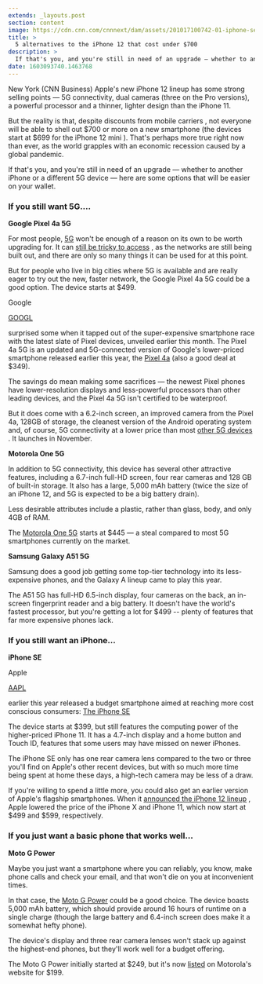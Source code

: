 ```yaml
--- 
extends: _layouts.post 
section: content 
image: https://cdn.cnn.com/cnnnext/dam/assets/201017100742-01-iphone-se-super-tease.jpg 
title: > 
  5 alternatives to the iPhone 12 that cost under $700 
description: > 
  If that's you, and you're still in need of an upgrade — whether to another iPhone or a different 5G device — here are some options that will be easier on your wallet.If you still want 5G....Google Pixel 4a 5GFor most people, 5G won't be enough of a reason on its own to be worth upgrading for.The Pixel 4a 5G is an updated and 5G-connected version of Google's lower-priced smartphone released earlier this year, the Pixel 4a (also a good deal at $349).It also has a large, 5,000 mAh battery (twice the size of an iPhone 12, and 5G is expected to be a big battery drain).When it announced the iPhone 12 lineup , Apple lowered the price of the iPhone X and iPhone 11, which now start at $499 and $599, respectively. 
date: 1603093740.1463768 
--- 
```

<div><p>New York (CNN Business) Apple's new iPhone 12 lineup has some strong selling points &#8212; 5G connectivity, dual cameras (three on the Pro versions), a powerful processor and a thinner, lighter design than the iPhone 11.</p><p>But the reality is that, despite discounts from mobile carriers , not everyone will be able to shell out $700 or more on a new smartphone (the devices start at $699 for the iPhone 12 mini ). That's perhaps more true right now than ever, as the world grapples with an economic recession caused by a global pandemic.</p><p class="zn-body__paragraph speakable">If that's you, and you're still in need of an upgrade &#8212; whether to another iPhone or a different 5G device &#8212; here are some options that will be easier on your wallet. </p><p class="zn-body__paragraph"><h3>If you still want 5G.... </h3></p><p class="zn-body__paragraph"><strong>Google Pixel 4a 5G</strong></p><a></a><a></a><p>For most people, <a href="https://www.cnn.com/interactive/2020/03/business/what-is-5g/index.html" target="_blank">5G</a> won't be enough of a reason on its own to be worth upgrading for. It can <a href="https://www.cnn.com/2020/10/12/tech/apple-iphone-12-5g-experience/index.html" target="_blank">still be tricky to access</a> , as the networks are still being built out, and there are only so many things it can be used for at this point.</p><p class="zn-body__paragraph">But for people who live in big cities where 5G is available and are really eager to try out the new, faster network, the Google Pixel 4a 5G could be a good option. The device starts at $499. </p><p>Google</p> <span><span class="inlink_chart"><a href="https://money.cnn.com/quote/quote.html?symb=GOOGL&amp;source=story_quote_link" class="inlink">GOOGL</a></span></span><a></a><p>surprised some when it tapped out of the super-expensive smartphone race with the latest slate of Pixel devices, unveiled earlier this month. The Pixel 4a 5G is an updated and 5G-connected version of Google's lower-priced smartphone released earlier this year, the <a href="https://www.cnn.com/2020/08/03/cnn-underscored/google-pixel-4a-review/index.html" target="_blank">Pixel 4a</a> (also a good deal at $349).</p><p id="cnn-end-of-content" class="myFinance-widget"></p><p class="zn-body__paragraph">The savings do mean making some sacrifices &#8212; the newest Pixel phones have lower-resolution displays and less-powerful processors than other leading devices, and the Pixel 4a 5G isn't certified to be waterproof. </p><a></a><p>But it does come with a 6.2-inch screen, an improved camera from the Pixel 4a, 128GB of storage, the cleanest version of the Android operating system and, of course, 5G connectivity at a lower price than most <a href="https://www.cnn.com/2020/08/05/tech/samsung-galaxy-event-live/index.html" target="_blank">other 5G devices</a> . It launches in November.</p><p class="zn-body__paragraph"><strong>Motorola One 5G</strong></p><p class="zn-body__paragraph">In addition to 5G connectivity, this device has several other attractive features, including a 6.7-inch full-HD screen, four rear cameras and 128 GB of built-in storage. It also has a large, 5,000 mAh battery (twice the size of an iPhone 12, and 5G is expected to be a big battery drain). </p><p class="zn-body__paragraph">Less desirable attributes include a plastic, rather than glass, body, and only 4GB of RAM. </p><a></a><p>The <a href="https://www.motorola.com/us/smartphones-motorola-one-5g/p" target="_blank">Motorola One 5G</a> starts at $445 &#8212; a steal compared to most 5G smartphones currently on the market.</p><p class="zn-body__paragraph"><strong>Samsung Galaxy A51 5G</strong></p><p class="zn-body__paragraph">Samsung does a good job getting some top-tier technology into its less-expensive phones, and the Galaxy A lineup came to play this year.</p><p class="zn-body__paragraph">The A51 5G has full-HD 6.5-inch display, four cameras on the back, an in-screen fingerprint reader and a big battery. It doesn't have the world's fastest processor, but you're getting a lot for $499 -- plenty of features that far more expensive phones lack.</p><p class="zn-body__paragraph"><h3>If you still want an iPhone... </h3></p><p class="zn-body__paragraph"><strong>iPhone SE</strong></p><p>Apple</p> <span><span class="inlink_chart"><a href="https://money.cnn.com/quote/quote.html?symb=AAPL&amp;source=story_quote_link" class="inlink">AAPL</a></span></span><a></a><p>earlier this year released a budget smartphone aimed at reaching more cost conscious consumers: <a href="https://www.cnn.com/2020/04/25/tech/iphone-se-review/index.html" target="_blank">The iPhone SE</a> </p><p class="zn-body__paragraph">The device starts at $399, but still features the computing power of the higher-priced iPhone 11. It has a 4.7-inch display and a home button and Touch ID, features that some users may have missed on newer iPhones. </p><p class="zn-body__paragraph">The iPhone SE only has one rear camera lens compared to the two or three you'll find on Apple's other recent devices, but with so much more time being spent at home these days, a high-tech camera may be less of a draw. </p><a></a><p>If you're willing to spend a little more, you could also get an earlier version of Apple's flagship smartphones. When it <a href="https://www.cnn.com/business/live-news/apple-iphone-event-october-2020/index.html" target="_blank">announced the iPhone 12 lineup</a> , Apple lowered the price of the iPhone X and iPhone 11, which now start at $499 and $599, respectively.</p><p class="zn-body__paragraph"><h3>If you just want a basic phone that works well... </h3></p><p class="zn-body__paragraph"><strong>Moto G Power</strong></p><p class="zn-body__paragraph">Maybe you just want a smartphone where you can reliably, you know, make phone calls and check your email, and that won't die on you at inconvenient times. </p><a></a><p>In that case, the <a href="https://www.tomsguide.com/reviews/moto-g-power" target="_blank">Moto G Power</a> could be a good choice. The device boasts 5,000 mAh battery, which should provide around 16 hours of runtime on a single charge (though the large battery and 6.4-inch screen does make it a somewhat hefty phone).</p><p></p><ul class="cn cn-list-hierarchical-xs cn--idx-33 cn-zoneAdContainer"></ul><p class="zn-body__paragraph">The device's display and three rear camera lenses won't stack up against the highest-end phones, but they'll work well for a budget offering. </p><a></a><p>The Moto G Power initially started at $249, but it's now <a href="https://www.motorola.com/us/smartphones-moto-g-power/p" target="_blank">listed</a> on Motorola's website for $199.</p></div>